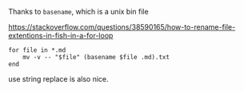 Thanks to `basename`, which is a unix bin file

https://stackoverflow.com/questions/38590165/how-to-rename-file-extentions-in-fish-in-a-for-loop

```
for file in *.md
    mv -v -- "$file" (basename $file .md).txt 
end
```

use string replace is also nice.

